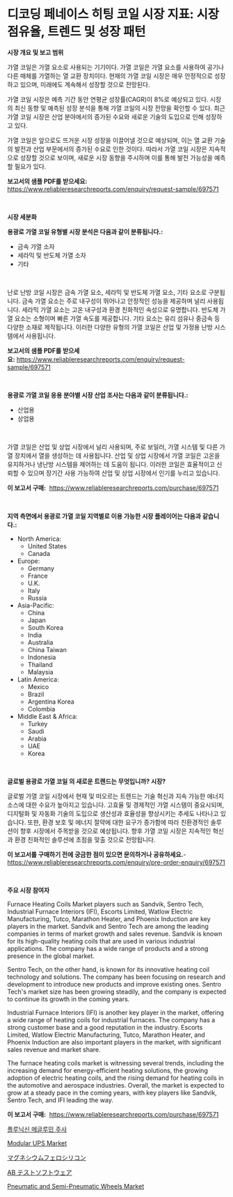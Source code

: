 <p><h1>디코딩 페네이스 히팅 코일 시장 지표: 시장 점유율, 트렌드 및 성장 패턴</h1></p><p><strong>시장 개요 및 보고 범위</strong></p>
<p><p>가열 코일은 가열 요소로 사용되는 기기이다. 가열 코일은 가열 요소를 사용하여 공기나 다른 매체를 가열하는 열 교환 장치이다. 현재의 가열 코일 시장은 매우 안정적으로 성장하고 있으며, 미래에도 계속해서 성장할 것으로 전망된다. </p><p>가열 코일 시장은 예측 기간 동안 연평균 성장률(CAGR)이 8%로 예상되고 있다. 시장의 최신 동향 및 예측된 성장 분석을 통해 가열 코일의 시장 전망을 확인할 수 있다. 최근 가열 코일 시장은 산업 분야에서의 증가된 수요와 새로운 기술의 도입으로 인해 성장하고 있다. </p><p>가열 코일은 앞으로도 뜨거운 시장 성장을 이끌어낼 것으로 예상되며, 이는 열 교환 기술의 발전과 산업 부문에서의 증가된 수요로 인한 것이다. 따라서 가열 코일 시장은 지속적으로 성장할 것으로 보이며, 새로운 시장 동향을 주시하며 이를 통해 발전 가능성을 예측할 필요가 있다.</p></p>
<p><strong>보고서의 샘플 PDF를 받으세요:</strong> <a href="https://www.reliableresearchreports.com/enquiry/request-sample/697571">https://www.reliableresearchreports.com/enquiry/request-sample/697571</a></p>
<p>&nbsp;</p>
<p><strong>시장 세분화</strong></p>
<p><strong>용광로 가열 코일 유형별 시장 분석은 다음과 같이 분류됩니다.:</strong></p>
<p><ul><li>금속 가열 소자</li><li>세라믹 및 반도체 가열 소자</li><li>기타</li></ul></p>
<p>&nbsp;</p>
<p><p>난로 난방 코일 시장은 금속 가열 요소, 세라믹 및 반도체 가열 요소, 기타 요소로 구분됩니다. 금속 가열 요소는 주로 내구성이 뛰어나고 안정적인 성능을 제공하며 널리 사용됩니다. 세라믹 가열 요소는 고온 내구성과 환경 친화적인 속성으로 유명합니다. 반도체 가열 요소는 소형이며 빠른 가열 속도를 제공합니다. 기타 요소는 유리 섬유나 중금속 등 다양한 소재로 제작됩니다. 이러한 다양한 유형의 가열 코일은 산업 및 가정용 난방 시스템에서 사용됩니다.</p></p>
<p><strong>보고서의 샘플 PDF를 받으세요:</strong>&nbsp;<a href="https://www.reliableresearchreports.com/enquiry/request-sample/697571">https://www.reliableresearchreports.com/enquiry/request-sample/697571</a></p>
<p>&nbsp;</p>
<p><strong> 용광로 가열 코일 응용 분야별 시장 산업 조사는 다음과 같이 분류됩니다.:</strong></p>
<p><ul><li>산업용</li><li>상업용</li></ul></p>
<p>&nbsp;</p>
<p><p>가열 코일은 산업 및 상업 시장에서 널리 사용되며, 주로 보일러, 가열 시스템 및 다른 가열 장치에서 열을 생성하는 데 사용됩니다. 산업 및 상업 시장에서 가열 코일은 고온을 유지하거나 냉난방 시스템을 제어하는 데 도움이 됩니다. 이러한 코일은 효율적이고 신뢰할 수 있으며 장기간 사용 가능하여 산업 및 상업 시장에서 인기를 누리고 있습니다.</p></p>
<p><strong>이 보고서 구매:</strong>&nbsp; <a href="https://www.reliableresearchreports.com/purchase/697571">https://www.reliableresearchreports.com/purchase/697571</a></p>
<p>&nbsp;</p>
<p><strong>지역 측면에서 용광로 가열 코일 지역별로 이용 가능한 시장 플레이어는 다음과 같습니다.:</strong></p>
<p><ul>
    <li>
        North America:
        <ul>
            <li>United States</li>
            <li>Canada</li>
        </ul>
    </li>
    <li>
        Europe:
        <ul>
            <li>Germany</li>
            <li>France</li>
            <li>U.K.</li>
            <li>Italy</li>
            <li>Russia</li>
        </ul>
    </li>
    <li>
        Asia-Pacific:
        <ul>
            <li>China</li>
            <li>Japan</li>
            <li>South Korea</li>
            <li>India</li>
            <li>Australia</li>
            <li>China Taiwan</li>
            <li>Indonesia</li>
            <li>Thailand</li>
            <li>Malaysia</li>
        </ul>
    </li>
    <li>
        Latin America:
        <ul>
            <li>Mexico</li>
            <li>Brazil</li>
            <li>Argentina Korea</li>
            <li>Colombia</li>
        </ul>
    </li>
    <li>
        Middle East & Africa:
        <ul>
            <li>Turkey</li>
            <li>Saudi</li>
            <li>Arabia</li>
            <li>UAE</li>
            <li>Korea</li>
        </ul>
    </li>
    </ul></p>
<p>&nbsp;</p>
<p><strong>글로벌 용광로 가열 코일 의 새로운 트렌드는 무엇입니까? 시장?</strong></p>
<p><p>글로벌 가열 코일 시장에서 현재 및 떠오르는 트렌드는 기술 혁신과 지속 가능한 에너지 소스에 대한 수요가 높아지고 있습니다. 고효율 및 경제적인 가열 시스템이 중요시되며, 디지털화 및 자동화 기술의 도입으로 생산성과 효율성을 향상시키는 추세도 나타나고 있습니다. 또한, 환경 보호 및 에너지 절약에 대한 요구가 증가함에 따라 친환경적인 솔루션이 향후 시장에서 주목받을 것으로 예상됩니다. 향후 가열 코일 시장은 지속적인 혁신과 환경 친화적인 솔루션에 초점을 맞출 것으로 전망됩니다.</p></p>
<p><strong>이 보고서를 구매하기 전에 궁금한 점이 있으면 문의하거나 공유하세요.</strong>- <a href="https://www.reliableresearchreports.com/enquiry/pre-order-enquiry/697571">https://www.reliableresearchreports.com/enquiry/pre-order-enquiry/697571</a></p>
<p>&nbsp;</p>
<p><strong>주요 시장 참여자</strong></p>
<p><p>Furnace Heating Coils Market players such as Sandvik, Sentro Tech, Industrial Furnace Interiors (IFI), Escorts Limited, Watlow Electric Manufacturing, Tutco, Marathon Heater, and Phoenix Induction are key players in the market. Sandvik and Sentro Tech are among the leading companies in terms of market growth and sales revenue. Sandvik is known for its high-quality heating coils that are used in various industrial applications. The company has a wide range of products and a strong presence in the global market.</p><p>Sentro Tech, on the other hand, is known for its innovative heating coil technology and solutions. The company has been focusing on research and development to introduce new products and improve existing ones. Sentro Tech's market size has been growing steadily, and the company is expected to continue its growth in the coming years.</p><p>Industrial Furnace Interiors (IFI) is another key player in the market, offering a wide range of heating coils for industrial furnaces. The company has a strong customer base and a good reputation in the industry. Escorts Limited, Watlow Electric Manufacturing, Tutco, Marathon Heater, and Phoenix Induction are also important players in the market, with significant sales revenue and market share.</p><p>The furnace heating coils market is witnessing several trends, including the increasing demand for energy-efficient heating solutions, the growing adoption of electric heating coils, and the rising demand for heating coils in the automotive and aerospace industries. Overall, the market is expected to grow at a steady pace in the coming years, with key players like Sandvik, Sentro Tech, and IFI leading the way.</p></p>
<p><strong>이 보고서 구매:</strong>&nbsp;&nbsp;<a href="https://www.reliableresearchreports.com/purchase/697571">https://www.reliableresearchreports.com/purchase/697571</a></p>
<p><p><a href="https://github.com/vsckjg50460/Market-Research-Report-List-1/blob/main/253539915490.md">플루닉신 메글루민 주사</a></p><p><a href="https://github.com/abdelrhmankishk22/Market-Research-Report-List-3/blob/main/modular-ups-market.md">Modular UPS Market</a></p><p><a href="https://medium.com/@jeannesawayn2023/%E3%83%9E%E3%82%B0%E3%83%8D%E3%82%B7%E3%82%A6%E3%83%A0%E3%83%95%E3%82%A7%E3%83%AD%E3%82%B7%E3%83%AA%E3%82%B3%E3%83%B3%E5%B8%82%E5%A0%B4-2031%E5%B9%B4%E3%81%BE%E3%81%A7%E3%81%AE%E6%88%90%E5%8A%9F%E3%81%97%E3%81%9F%E3%83%93%E3%82%B8%E3%83%8D%E3%82%B9%E6%88%A6%E7%95%A5%E3%81%AE%E9%8D%B5-6ac7c0ee540a">マグネシウムフェロシリコン</a></p><p><a href="https://github.com/EstelWisozk1/Market-Research-Report-List-1/blob/main/217751216540.md">AB テストソフトウェア</a></p><p><a href="https://issuu.com/reportprime-2/docs/pneumatic-and-semi-pneumatic-wheels-market-size-20">Pneumatic and Semi-Pneumatic Wheels Market</a></p></p>
